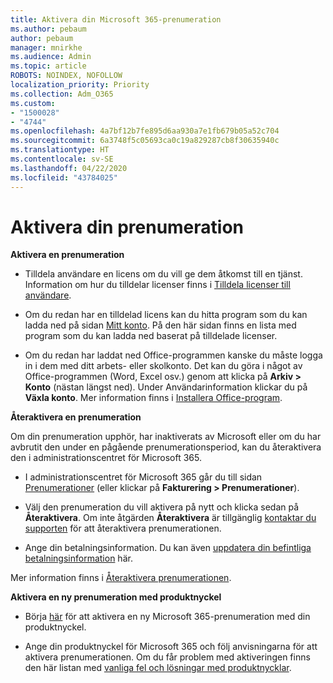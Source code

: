 ```yaml
---
title: Aktivera din Microsoft 365-prenumeration
ms.author: pebaum
author: pebaum
manager: mnirkhe
ms.audience: Admin
ms.topic: article
ROBOTS: NOINDEX, NOFOLLOW
localization_priority: Priority
ms.collection: Adm_O365
ms.custom:
- "1500028"
- "4744"
ms.openlocfilehash: 4a7bf12b7fe895d6aa930a7e1fb679b05a52c704
ms.sourcegitcommit: 6a3748f5c05693ca0c19a829287cb8f30635940c
ms.translationtype: HT
ms.contentlocale: sv-SE
ms.lasthandoff: 04/22/2020
ms.locfileid: "43784025"
---
```

# <a name="activate-your-subscription"></a>Aktivera din prenumeration

**Aktivera en prenumeration**

- Tilldela användare en licens om du vill ge dem åtkomst till en tjänst. Information om hur du tilldelar licenser finns i [Tilldela licenser till användare](https://docs.microsoft.com/microsoft-365/admin/manage/assign-licenses-to-users?view=o365-worldwide).

- Om du redan har en tilldelad licens kan du hitta program som du kan ladda ned på sidan [Mitt konto](https://portal.office.com/account/#installs). På den här sidan finns en lista med program som du kan ladda ned baserat på tilldelade licenser.

- Om du redan har laddat ned Office-programmen kanske du måste logga in i dem med ditt arbets- eller skolkonto. Det kan du göra i något av Office-programmen (Word, Excel osv.) genom att klicka på **Arkiv > Konto** (nästan längst ned). Under Användarinformation klickar du på **Växla konto**. Mer information finns i [Installera Office-program](https://docs.microsoft.com/microsoft-365/admin/setup/install-applications).

**Återaktivera en prenumeration**

Om din prenumeration upphör, har inaktiverats av Microsoft eller om du har avbrutit den under en pågående prenumerationsperiod, kan du återaktivera den i administrationscentret för Microsoft 365.

- I administrationscentret för Microsoft 365 går du till sidan [Prenumerationer](https://go.microsoft.com/fwlink/p/?linkid=842054) (eller klickar på **Fakturering > Prenumerationer**).

- Välj den prenumeration du vill aktivera på nytt och klicka sedan på **Återaktivera**. Om inte åtgärden **Återaktivera** är tillgänglig [kontaktar du supporten](https://support.office.com/article/call-support-32a17ca7-6fa0-4870-8a8d-e25ba4ccfd4b) för att återaktivera prenumerationen.

- Ange din betalningsinformation. Du kan även [uppdatera din befintliga betalningsinformation](https://docs.microsoft.com/microsoft-365/commerce/billing-and-payments/add-update-or-remove-credit-card-or-bank-account?view=o365-worldwide) här.

Mer information finns i [Återaktivera prenumerationen](https://docs.microsoft.com/office365/admin/subscriptions-and-billing/reactivate-your-subscription).

**Aktivera en ny prenumeration med produktnyckel**

- Börja [här](https://support.office.com/article/where-to-enter-your-office-product-key-0a82e5ae-739e-4b92-a6f4-2ec780c185db) för att aktivera en ny Microsoft 365-prenumeration med din produktnyckel.

- Ange din produktnyckel för Microsoft 365 och följ anvisningarna för att aktivera prenumerationen. Om du får problem med aktiveringen finns den här listan med [vanliga fel och lösningar med produktnycklar](https://docs.microsoft.com/microsoft-365/commerce/product-key-errors-and-solutions).
